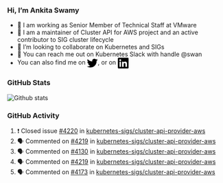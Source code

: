 ### Hi, I’m Ankita Swamy

- 💼 I am working as Senior Member of Technical Staff at VMware
- 👀 I am a maintainer of Cluster API for AWS project and an active contributor to SIG cluster lifecycle
- 💞️ I’m looking to collaborate on Kubernetes and SIGs
- 💬 You can reach me out on Kubernetes Slack with handle @swan
- You can also find me on <a href="https://twitter.com/SwamyAnkita" target="blank"><img align="center" src="https://raw.githubusercontent.com/Ankitasw/Ankitasw/master/svg/twitter.svg" alt="Ankitasw" height="25" width="25" color="#1DA1f2" /></a>, or on <a href="https://www.linkedin.com/in/Ankitaswamy/" target="blank"><img align="center" src="https://raw.githubusercontent.com/Ankitasw/Ankitasw/master/svg/linkedin.svg" alt="Ankitasw" height="25" width="25" /></a>

### GitHub Stats
![Github stats](https://github-readme-stats.vercel.app/api?username=Ankitasw&count_private=true&show_icons=true&theme=tokyonight)

### GitHub Activity 
<!--START_SECTION:activity-->
1. ❗️ Closed issue [#4220](https://github.com/kubernetes-sigs/cluster-api-provider-aws/issues/4220) in [kubernetes-sigs/cluster-api-provider-aws](https://github.com/kubernetes-sigs/cluster-api-provider-aws)
2. 🗣 Commented on [#4219](https://github.com/kubernetes-sigs/cluster-api-provider-aws/issues/4219) in [kubernetes-sigs/cluster-api-provider-aws](https://github.com/kubernetes-sigs/cluster-api-provider-aws)
3. 🗣 Commented on [#4130](https://github.com/kubernetes-sigs/cluster-api-provider-aws/issues/4130) in [kubernetes-sigs/cluster-api-provider-aws](https://github.com/kubernetes-sigs/cluster-api-provider-aws)
4. 🗣 Commented on [#4219](https://github.com/kubernetes-sigs/cluster-api-provider-aws/issues/4219) in [kubernetes-sigs/cluster-api-provider-aws](https://github.com/kubernetes-sigs/cluster-api-provider-aws)
5. 🗣 Commented on [#4173](https://github.com/kubernetes-sigs/cluster-api-provider-aws/issues/4173) in [kubernetes-sigs/cluster-api-provider-aws](https://github.com/kubernetes-sigs/cluster-api-provider-aws)
<!--END_SECTION:activity-->
